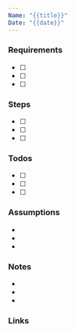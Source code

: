 ```yaml
---
Name: "{{title}}"
Date: "{{date}}"
---
```

### Requirements
- [ ] 
- [ ] 
- [ ] 

### Steps
- [ ] 
- [ ] 
- [ ] 

### Todos
- [ ] 
- [ ] 
- [ ] 

### Assumptions
- 
- 
- 

### Notes
- 
- 
- 

### Links
